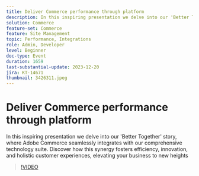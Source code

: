 ```yaml
---
title: Deliver Commerce performance through platform
description: In this inspiring presentation we delve into our 'Better Together' story, where Adobe Commerce seamlessly integrates with our comprehensive technology suite. Discover how this synergy fosters efficiency, innovation, and holistic customer experiences, elevating your business to new heights
solution: Commerce
feature-set: Commerce
feature: Site Management
topic: Performance, Integrations
role: Admin, Developer
level: Beginner
doc-type: Event
duration: 1659
last-substantial-update: 2023-12-20
jira: KT-14671
thumbnail: 3426311.jpeg
---
```


# Deliver Commerce performance through platform

In this inspiring presentation we delve into our 'Better Together' story, where Adobe Commerce seamlessly integrates with our comprehensive technology suite. Discover how this synergy fosters efficiency, innovation, and holistic customer experiences, elevating your business to new heights

>[!VIDEO](https://video.tv.adobe.com/v/3426311/?learn=on)
